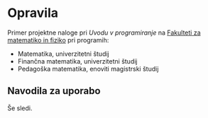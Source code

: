 # Opravila

Primer projektne naloge pri _Uvodu v programiranje_ na
[Fakulteti za matematiko in fiziko](https://www.fmf.uni-lj.si) pri programih:

- Matematika, univerzitetni študij
- Finančna matematika, univerzitetni študij
- Pedagoška matematika, enoviti magistrski študij

## Navodila za uporabo

Še sledi.
